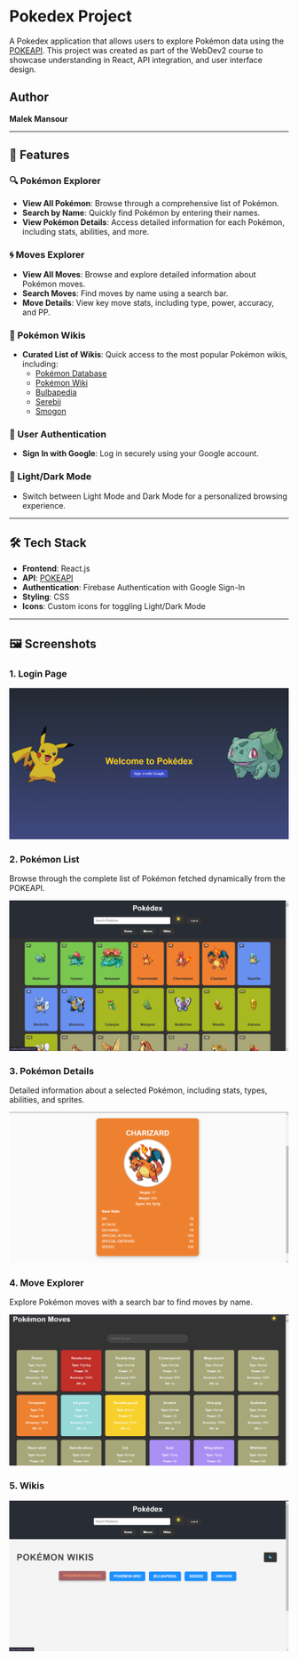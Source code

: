 # Pokedex Project

A Pokedex application that allows users to explore Pokémon data using the [POKEAPI](https://pokeapi.co/). This project was created as part of the WebDev2 course to showcase understanding in React, API integration, and user interface design. 

## Author
**Malek Mansour**

---

## 🌟 Features

### 🔍 Pokémon Explorer
- **View All Pokémon**: Browse through a comprehensive list of Pokémon.
- **Search by Name**: Quickly find Pokémon by entering their names.
- **View Pokémon Details**: Access detailed information for each Pokémon, including stats, abilities, and more.

### 🌀 Moves Explorer
- **View All Moves**: Browse and explore detailed information about Pokémon moves.
- **Search Moves**: Find moves by name using a search bar.
- **Move Details**: View key move stats, including type, power, accuracy, and PP.

### 📖 Pokémon Wikis
- **Curated List of Wikis**: Quick access to the most popular Pokémon wikis, including:
  - [Pokémon Database](https://pokemondb.net/)
  - [Pokémon Wiki](https://pokemon.fandom.com/)
  - [Bulbapedia](https://bulbapedia.bulbagarden.net/)
  - [Serebii](https://www.serebii.net/)
  - [Smogon](https://www.smogon.com/)

### 🔐 User Authentication
- **Sign In with Google**: Log in securely using your Google account.

### 🌙 Light/Dark Mode
- Switch between Light Mode and Dark Mode for a personalized browsing experience.

---

## 🛠️ Tech Stack

- **Frontend**: React.js
- **API**: [POKEAPI](https://pokeapi.co/)
- **Authentication**: Firebase Authentication with Google Sign-In
- **Styling**: CSS 
- **Icons**: Custom icons for toggling Light/Dark Mode

---

## 🖼️ Screenshots

### 1. Login Page


![Login Page](./screenshots/login_page.png)

### 2. Pokémon List
Browse through the complete list of Pokémon fetched dynamically from the POKEAPI.

![Pokémon List](./screenshots/pokemon_list.png)

### 3. Pokémon Details
Detailed information about a selected Pokémon, including stats, types, abilities, and sprites.

![Pokémon Details](./screenshots/pokemon_details.png)

### 4. Move Explorer
Explore Pokémon moves with a search bar to find moves by name.

![Move Explorer](./screenshots/move_explorer.png)

### 5. Wikis

![Dark Mode](./screenshots/wikis.png)
